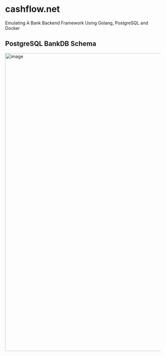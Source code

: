 # cashflow.net

Emulating A Bank Backend Framework Using Golang, PostgreSQL and Docker

## PostgreSQL BankDB Schema

<img width="960" alt="image" src="https://user-images.githubusercontent.com/75426551/228307357-193897e3-8053-4b11-a67d-e126cd469b66.png">

